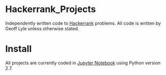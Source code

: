 # Hackerrank_Projects
Independently written code to [Hackerrank](https://www.hackerrank.com/) problems.  All code is written by Geoff Lyle unless otherwise stated.

# Install
All projects are currently coded in [Jupyter Notebook](http://jupyter.org/install.html) using Python version 2.7.
